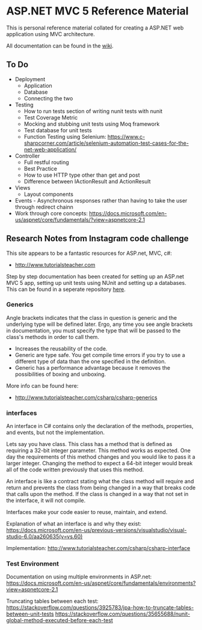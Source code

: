 # ASP.NET MVC 5 Reference Material

This is personal reference material collated for creating a ASP.NET web application using MVC architecture.


All documentation can be found in the [wiki](https://github.com/Tolvic/dotnet-mvc-csharp-asp.net/wiki).

## To Do



* Deployment 
    * Application
    * Database
    * Connecting the two
* Testing
    * How to run tests section of writing nunit tests with nunit
    * Test Coverage Metric 
    * Mocking and stubbing unit tests using Moq framework
    * Test database for unit tests
    * Function Testing using Selenium: https://www.c-sharpcorner.com/article/selenium-automation-test-cases-for-the-net-web-application/
* Controller
    * Full restful routing
    * Best Practice
    * How to use HTTP type other than get and post
    * Difference between IActionResult and ActionResult
* Views
    * Layout components
* Events - Asynchronous responses rather than having to take the user through redirect chainn
* Work through core concepts: https://docs.microsoft.com/en-us/aspnet/core/fundamentals/?view=aspnetcore-2.1


## Research Notes from Instagram code challenge
This site appears to be a fantastic resources for ASP.net, MVC, c#:
* http://www.tutorialsteacher.com

Step by step documentation has been created for setting up an ASP.net MVC 5 app, setting up unit tests using NUnit and setting up a databases. This can be found in a seperate repository [here](https://github.com/Tolvic/dotnet-mvc-csharp-asp.net/wiki).

### Generics
Angle brackets indicates that the class in question is generic and the underlying type will be defined later. Ergo, any time you see angle brackets in documentation, you must specify the type that will be passed to the class's methods in order to call them.

* Increases the reusability of the code.
* Generic are type safe. You get compile time errors if you try to use a different type of data than the one specified in the definition.
* Generic has a performance advantage because it removes the possibilities of boxing and unboxing.


More info can be found here:
* http://www.tutorialsteacher.com/csharp/csharp-generics

### interfaces
An interface in C# contains only the declaration of the methods, properties, and events, but not the implementation.

Lets say you have class. This class has a method that is defined as requiring a 32-bit integer parameter. This method works as expected. One day the requirements of this method changes and you would like to pass it a larger integer. Changing the method to expect a 64-bit integer would break all of the code written previously that uses this method.

An interface is like a contract stating what the class method will require and return and prevents the class from being changed in a way that breaks code that calls upon the method. If the class is changed in a way that not set in the interface, it will not compile.

Interfaces make your code easier to reuse, maintain, and extend.

Explanation of what an interface is and why they exist:
https://docs.microsoft.com/en-us/previous-versions/visualstudio/visual-studio-6.0/aa260635(v=vs.60)

Implementation:
http://www.tutorialsteacher.com/csharp/csharp-interface

### Test Environment
Documentation on using multiple environments in ASP.net:
https://docs.microsoft.com/en-us/aspnet/core/fundamentals/environments?view=aspnetcore-2.1

Truncating tables between each test:
https://stackoverflow.com/questions/3925783/jpa-how-to-truncate-tables-between-unit-tests
https://stackoverflow.com/questions/35655688/nunit-global-method-executed-before-each-test
